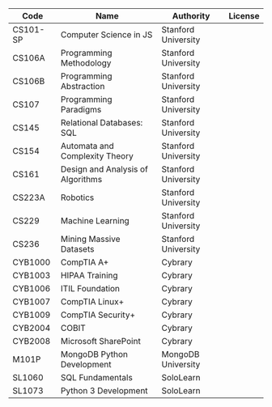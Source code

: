 |  Code  | Name  | Authority  | License |
|---|---|---|---|
|  CS101-SP | Computer Science in JS  | Stanford University |  |
|  CS106A | Programming Methodology  | Stanford University |  |
|  CS106B | Programming Abstraction  | Stanford University |  |
|  CS107 | Programming Paradigms  | Stanford University |  |
|  CS145 | Relational Databases: SQL  | Stanford University |  |
|  CS154 | Automata and Complexity Theory  | Stanford University |  |
|  CS161 | Design and Analysis of Algorithms | Stanford University |  |
|  CS223A | Robotics | Stanford University |  |
|  CS229 | Machine Learning | Stanford University |  |
|  CS236 | Mining Massive Datasets | Stanford University |  |
|  CYB1000 | CompTIA A+  | Cybrary  |  |
|  CYB1003  | HIPAA Training  | Cybrary |  |
|  CYB1006 | ITIL Foundation  | Cybrary |  |
|  CYB1007  | CompTIA Linux+  | Cybrary |  |
|  CYB1009  | CompTIA Security+  | Cybrary |  |
|  CYB2004  | COBIT  | Cybrary  |  |
|  CYB2008  | Microsoft SharePoint  | Cybrary |  |
|  M101P | MongoDB Python Development  | MongoDB University |  |
|  SL1060 | SQL Fundamentals | SoloLearn  |  |
|  SL1073 | Python 3 Development | SoloLearn  |  |
